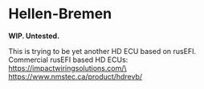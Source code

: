 # Hellen-Bremen

**WIP. Untested.**

This is trying to be yet another HD ECU based on rusEFI.\
Commercial rusEFI based HD ECUs:\
https://impactwiringsolutions.com/\
https://www.nmstec.ca/product/hdrevb/